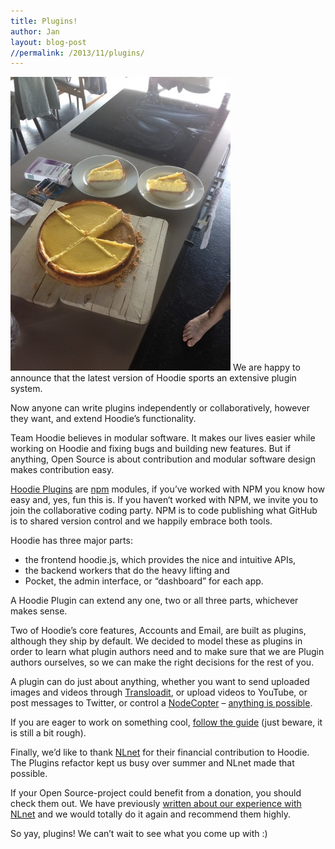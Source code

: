 ```yaml
---
title: Plugins!
author: Jan
layout: blog-post
//permalink: /2013/11/plugins/
---
```

<img class="alignright size-large wp-image-591" alt="Plugins" src="/dist1/blog/2013/11/IMG_0276-352x470.jpg" width="352" height="470" />
We are happy to announce that the latest version of Hoodie sports an extensive plugin system.

Now anyone can write plugins independently or collaboratively, however they want, and extend Hoodie’s functionality.

Team Hoodie believes in modular software. It makes our lives easier while working on Hoodie and fixing bugs and building new features. But if anything, Open Source is about contribution and modular software design makes contribution easy.

[Hoodie Plugins][1] are [npm][2] modules, if you’ve worked with NPM you know how easy and, yes, fun this is. If you haven‘t worked with NPM, we invite you to join the collaborative coding party. NPM is to code publishing what GitHub is to shared version control and we happily embrace both tools.

Hoodie has three major parts:

*   the frontend hoodie.js, which provides the nice and intuitive APIs,
*   the backend workers that do the heavy lifting and
*   Pocket, the admin interface, or “dashboard” for each app.

A Hoodie Plugin can extend any one, two or all three parts, whichever makes sense.

Two of Hoodie’s core features, Accounts and Email, are built as plugins, although they ship by default. We decided to model these as plugins in order to learn what plugin authors need and to make sure that we are Plugin authors ourselves, so we can make the right decisions for the rest of you.

A plugin can do just about anything, whether you want to send uploaded images and videos through [Transloadit][3], or upload videos to YouTube, or post messages to Twitter, or control a [NodeCopter][4] – [anything is possible][5].

If you are eager to work on something cool, [follow the guide][6] (just beware, it is still a bit rough).

Finally, we’d like to thank [NLnet][7] for their financial contribution to Hoodie. The Plugins refactor kept us busy over summer and NLnet made that possible.

If your Open Source-project could benefit from a donation, you should check them out. We have previously [written about our experience with NLnet][8] and we would totally do it again and recommend them highly.

So yay, plugins! We can’t wait to see what you come up with :)

 [1]: http://hood.ie/#plugins "Hoodie Plugins Docs"
 [2]: https://npmjs.org "npm"
 [3]: https://transloadit.com "Transloadit"
 [4]: http://nodecopter.com "NodeCopter"
 [5]: http://html5zombo.com "Anything is Possible"
 [6]: http://docs.hood.ie/en/plugins/ "Hoodie Plugins API"
 [7]: http://nlnet.nl "NLnet"
 [8]: http://blog.hood.ie/2013/08/announcement-open-source-funding-by-nlnet-for-hoodie-granted/ "Open Source Funding By NLnet for Hoodie Granted"
